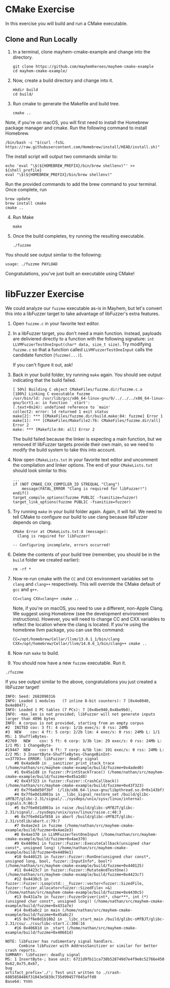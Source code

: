 # CMake Exercise

In this exercise you will build and run a CMake executable.

## Clone and Run Locally

1. In a terminal, clone mayhem-cmake-example and change into the directory.

    ```
    git clone https://github.com/mayhemheroes/mayhem-cmake-example
    cd mayhem-cmake-example/
    ```

2. Now, create a build directory and change into it.

    ```
    mkdir build
    cd build/
    ```

3. Run cmake to generate the Makefile and build tree.

    ```
    cmake ..
    ```


Note, if you're on macOS, you will first need to install the Homebrew package manager and cmake. Run the following command to install Homebrew.
```
/bin/bash -c "$(curl -fsSL https://raw.githubusercontent.com/Homebrew/install/HEAD/install.sh)"
```
The install script will output two commands similar to:
```
echo 'eval "\$(${HOMEBREW_PREFIX}/bin/brew shellenv)"' >> ${shell_profile}
eval "\$(${HOMEBREW_PREFIX}/bin/brew shellenv)"
```
Run the provided commands to add the brew command to your terminal.
Once complete, run 
```
brew update
brew install cmake
cmake ..
```

4. Run Make

    ```
    make
    ```

5. Once the build completes, try running the resulting executable.

    ```
    ./fuzzme
    ```

You should see output similar to the following:

```
usage: ./fuzzme PAYLOAD
```

Congratulations, you've just built an executable using CMake!

# libFuzzer Exercise

We could analyze our `fuzzme` executable as-is in Mayhem, but let's convert this into a libFuzzer target to take advantage of libFuzzer's extra features.

1. Open `fuzzme.c` in your favorite text editor.

2. In a libFuzzer target, you don't need a main function. Instead, payloads are deliviered directly to a function with the following signature: `int LLVMFuzzerTestOneInput(char* data, size_t size)`. Try modifying `fuzzme.c` so that a function called `LLVMFuzzerTestOneInput` calls the candidate function (`fuzzme(...)`).

    If you can't figure it out, ask!

3. Back in your build folder, try running `make` again. You should see output indicating that the build failed.

    ```
    [ 50%] Building C object CMakeFiles/fuzzme.dir/fuzzme.c.o
    [100%] Linking C executable fuzzme
    /usr/bin/ld: /usr/lib/gcc/x86_64-linux-gnu/9/../../../x86_64-linux-gnu/Scrt1.o: in function `_start':
    (.text+0x24): undefined reference to `main'
    collect2: error: ld returned 1 exit status
    make[2]: *** [CMakeFiles/fuzzme.dir/build.make:84: fuzzme] Error 1
    make[1]: *** [CMakeFiles/Makefile2:76: CMakeFiles/fuzzme.dir/all] Error 2
    make: *** [Makefile:84: all] Error 2
    ```

    The build failed because the linker is expecting a main function, but we removed it! libFuzzer targets provide their own main, so we need to modify the build system to take this into account.

4. Now open `CMakeLists.txt` in your favorite text editor and uncomment the compilation and linker options. The end of your `CMakeLists.txt` should look similar to this:

    ```
    ...
    if (NOT CMAKE_CXX_COMPILER_ID STREQUAL "Clang")
        message(FATAL_ERROR "Clang is required for libFuzzer!")
    endif()
    target_compile_options(fuzzme PUBLIC -fsanitize=fuzzer)
    target_link_options(fuzzme PUBLIC -fsanitize=fuzzer)
    ```

5. Try running `make` in your build folder again. Again, it will fail. We need to tell CMake to configure our build to use clang because libFuzzer depends on clang.

    ```
    CMake Error at CMakeLists.txt:8 (message):
      Clang is required for libFuzzer!

    -- Configuring incomplete, errors occurred!
    ```

6. Delete the contents of your build tree (remember, you should be in the `build` folder we created earlier):

    ```
    rm -rf *
    ```

7. Now re-run cmake with the `CC` and `CXX` environment variables set to `clang` and `clang++` respectively. This will override the CMake default of `gcc` and `g++`.

    ```
    CC=clang CXX=clang++ cmake ..
    ```

   Note, if you're on macOS, you need to use a different, non-Apple Clang. We suggest using Homebrew (see the development environment instructions). However, you will need to change CC and CXX variables to reflect the location where the clang is located. If you're using the homebrew llvm package, you can use this command:

   ```
   CC=/opt/homebrew/Cellar/llvm/13.0.1_1/bin/clang CXX=/opt/homebrew/Cellar/llvm/14.0.6_1/bin/clang++ cmake .. 
   ```

8. Now run `make` to build.

9. You should  now have a new `fuzzme` executable. Run it.

```
./fuzzme
```

If you see output similar to the above, congratulations you just created a libFuzzer target!

```
INFO: Seed: 2682090316
INFO: Loaded 1 modules   (7 inline 8-bit counters): 7 [0x4e8040, 0x4e8047), 
INFO: Loaded 1 PC tables (7 PCs): 7 [0x4be940,0x4be9b0), 
INFO: -max_len is not provided; libFuzzer will not generate inputs larger than 4096 bytes
INFO: A corpus is not provided, starting from an empty corpus
#2	INITED cov: 3 ft: 4 corp: 1/1b exec/s: 0 rss: 24Mb
#3	NEW    cov: 4 ft: 5 corp: 2/2b lim: 4 exec/s: 0 rss: 24Mb L: 1/1 MS: 1 ShuffleBytes-
#2769	NEW    cov: 5 ft: 6 corp: 3/3b lim: 29 exec/s: 0 rss: 24Mb L: 1/1 MS: 1 ChangeByte-
#19447	NEW    cov: 6 ft: 7 corp: 4/5b lim: 191 exec/s: 0 rss: 24Mb L: 2/2 MS: 3 InsertByte-ShuffleBytes-ChangeBinInt-
==37703== ERROR: libFuzzer: deadly signal
    #0 0x4aded0 in __sanitizer_print_stack_trace (/home/nathan/src/mayhem-cmake-example/build/fuzzme+0x4aded0)
    #1 0x45a1d8 in fuzzer::PrintStackTrace() (/home/nathan/src/mayhem-cmake-example/build/fuzzme+0x45a1d8)
    #2 0x43f323 in fuzzer::Fuzzer::CrashCallback() (/home/nathan/src/mayhem-cmake-example/build/fuzzme+0x43f323)
    #3 0x7f6e0d50f3bf  (/lib/x86_64-linux-gnu/libpthread.so.0+0x143bf)
    #4 0x7f6e0d1d003a in __libc_signal_restore_set /build/glibc-sMfBJT/glibc-2.31/signal/../sysdeps/unix/sysv/linux/internal-signals.h:86:3
    #5 0x7f6e0d1d003a in raise /build/glibc-sMfBJT/glibc-2.31/signal/../sysdeps/unix/sysv/linux/raise.c:48:3
    #6 0x7f6e0d1af858 in abort /build/glibc-sMfBJT/glibc-2.31/stdlib/abort.c:79:7
    #7 0x4ae2e3 in fuzzme (/home/nathan/src/mayhem-cmake-example/build/fuzzme+0x4ae2e3)
    #8 0x4ae370 in LLVMFuzzerTestOneInput (/home/nathan/src/mayhem-cmake-example/build/fuzzme+0x4ae370)
    #9 0x4409e1 in fuzzer::Fuzzer::ExecuteCallback(unsigned char const*, unsigned long) (/home/nathan/src/mayhem-cmake-example/build/fuzzme+0x4409e1)
    #10 0x440125 in fuzzer::Fuzzer::RunOne(unsigned char const*, unsigned long, bool, fuzzer::InputInfo*, bool*) (/home/nathan/src/mayhem-cmake-example/build/fuzzme+0x440125)
    #11 0x4423c7 in fuzzer::Fuzzer::MutateAndTestOne() (/home/nathan/src/mayhem-cmake-example/build/fuzzme+0x4423c7)
    #12 0x4430c5 in fuzzer::Fuzzer::Loop(std::__Fuzzer::vector<fuzzer::SizedFile, fuzzer::fuzzer_allocator<fuzzer::SizedFile> >&) (/home/nathan/src/mayhem-cmake-example/build/fuzzme+0x4430c5)
    #13 0x431a7e in fuzzer::FuzzerDriver(int*, char***, int (*)(unsigned char const*, unsigned long)) (/home/nathan/src/mayhem-cmake-example/build/fuzzme+0x431a7e)
    #14 0x45a8c2 in main (/home/nathan/src/mayhem-cmake-example/build/fuzzme+0x45a8c2)
    #15 0x7f6e0d1b10b2 in __libc_start_main /build/glibc-sMfBJT/glibc-2.31/csu/../csu/libc-start.c:308:16
    #16 0x40681d in _start (/home/nathan/src/mayhem-cmake-example/build/fuzzme+0x40681d)

NOTE: libFuzzer has rudimentary signal handlers.
      Combine libFuzzer with AddressSanitizer or similar for better crash reports.
SUMMARY: libFuzzer: deadly signal
MS: 1 InsertByte-; base unit: 6721d9fb11ca730b528749d7e4f9e8c52766e450
0x62,0x75,0x67,
bug
artifact_prefix='./'; Test unit written to ./crash-6885858486f31043e5839c735d99457f045affd0
Base64: YnVn
```

